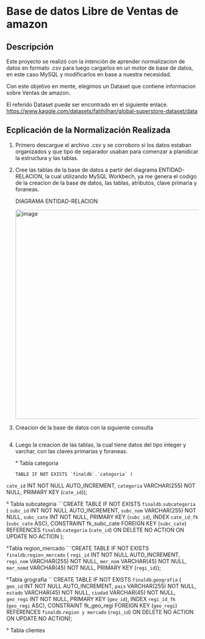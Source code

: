 # Base de datos Libre de Ventas de amazon

## Descripción
Este proyecto se realizó con la intención de aprender normalizacion de datos en formato .csv para luego cargarlos en un motor de base de datos, en este caso MySQL y modificarlos en base a nuestra necesidad.

Con este objetivo en mente, elegimos un Dataset que contiene informacion sobre Ventas de amazon.

El referido Dataset puede ser encontrado en el siguiente enlace.
https://www.kaggle.com/datasets/fatihilhan/global-superstore-dataset/data

## Ecplicación de la Normalización Realizada

1. Primero descargue el archivo .csv y se corroboro si los datos estaban organizados y que tipo de separador usaban para comenzar a planidicar la estructura y las tablas.
2. Cree las tablas de la base de datos a partir del diagrama ENTIDAD-RELACION, la cual utilizando MySQL Workbech, ya me genera el codigo de la creacion de la base de datos, las tablas, atributos, clave primaria y foraneas.

   DIAGRAMA ENTIDAD-RELACION

   <img width="788" height="548" alt="image" src="https://github.com/user-attachments/assets/505f6bf8-61a4-4917-907a-c56055a05238" />

3. Creacion de la base de datos con la siguiente consulta
   ```CREATE DATABASE finaldb;

4. Luego la creacion de las tablas, la cual tiene datos del tipo integer y varchar, con las claves primarias y foraneas.

   ° Tabla categoria
    ```CREATE
    TABLE IF NOT EXISTS `finaldb`.`categoria` (
  `cate_id`
  INT NOT NULL AUTO_INCREMENT,
  `categoria`
  VARCHAR(255) NOT NULL,
  PRIMARY KEY (`cate_id`));

  ° Tabla subcategiria
  ```CREATE TABLE IF NOT EXISTS `finaldb`.`subcategoria` (
    `subc_id` INT NOT NULL AUTO_INCREMENT,
    `subc_nom` VARCHAR(255) NOT NULL,
    `subc_cate` INT NOT NULL,
    PRIMARY KEY (`subc_id`),
    INDEX `cate_id_fk` (`subc_cate` ASC),
    CONSTRAINT fk_subc_cate 
        FOREIGN KEY (`subc_cate`) 
        REFERENCES `finaldb`.`categoria` (`cate_id`) 
        ON DELETE NO ACTION 
        ON UPDATE NO ACTION
);

   °Tabla region_mercado
    ```CREATE TABLE IF NOT EXISTS `finaldb`.`region_mercado` (
  `regi_id` INT NOT NULL AUTO_INCREMENT,
  `regi_nom` VARCHAR(255) NOT NULL,
  `mer_nom` VARCHAR(45) NOT NULL,
  `mer_nomd` VARCHAR(45) NOT NULL,
  PRIMARY KEY (`regi_id`));

   °Tabla grografia 
   ```CREATE TABLE IF NOT EXISTS `finaldb`.`geografia` (
  `geo_id` INT NOT NULL AUTO_INCREMENT,
  `pais` VARCHAR(255) NOT NULL,
  `estado` VARCHAR(45) NOT NULL,
  `ciudad` VARCHAR(45) NOT NULL,
  `geo_regi` INT NOT NULL,
  PRIMARY KEY (`geo_id`),
  INDEX `regi_id_fk` (`geo_regi` ASC),
  CONSTRAINT fk_geo_regi
    FOREIGN KEY (`geo_regi`)
    REFERENCES `finaldb`.`region y mercado` (`regi_id`)
    ON DELETE NO ACTION
    ON UPDATE NO ACTION);

   ° Tabla clientes
   

   



